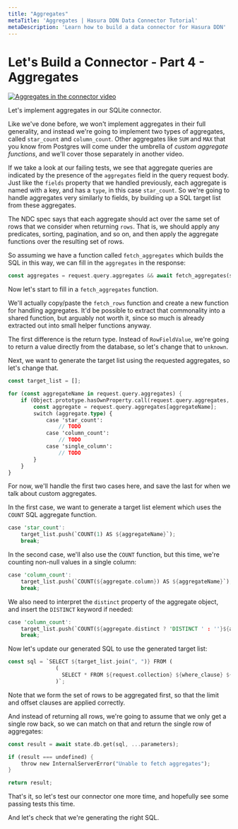 ```yaml
---
title: "Aggregates"
metaTitle: 'Aggregates | Hasura DDN Data Connector Tutorial'
metaDescription: 'Learn how to build a data connector for Hasura DDN'
---
```


# Let's Build a Connector - Part 4 - Aggregates

[![Aggregates in the connector video](https://img.youtube.com/vi/9V8IwOaozqE/0.jpg)](https://www.youtube.com/watch?v=9V8IwOaozqE)


Let's implement aggregates in our SQLite connector.

Like we've done before, we won't implement aggregates in their full generality, and instead we're going to implement two
types of aggregates, called `star_count` and `column_count`. Other aggregates like `SUM` and `MAX` that you know from
Postgres will come under the umbrella of _custom aggregate functions_, and we'll cover those separately in another
video.

If we take a look at our failing tests, we see that aggregate queries are indicated by the presence of the `aggregates`
field in the query request body. Just like the `fields` property that we handled previously, each aggregate is named
with a key, and has a `type`, in this case `star_count`. So we're going to handle aggregates very similarly to fields,
by building up a SQL target list from these aggregates.

The NDC spec says that each aggregate should act over the same set of rows that we consider when returning `rows`. That
is, we should apply any predicates, sorting, pagination, and so on, and then apply the aggregate functions over the
resulting set of rows.
 
So assuming we have a function called `fetch_aggregates` which builds the SQL in this way, we can fill in the
`aggregates` in the response:

```rs
const aggregates = request.query.aggregates && await fetch_aggregates(state, request);
```

Now let's start to fill in a `fetch_aggregates` function.

We'll actually copy/paste the `fetch_rows` function and create a new function for handling aggregates. It'd be possible
to extract that commonality into a shared function, but arguably not worth it, since so much is already extracted out
into small helper functions anyway.

The first difference is the return type. Instead of `RowFieldValue`, we're going to return a value directly from the
database, so let's change that to `unknown`.

Next, we want to generate the target list using the requested aggregates, so let's change that.

```rs
const target_list = [];

for (const aggregateName in request.query.aggregates) {
    if (Object.prototype.hasOwnProperty.call(request.query.aggregates, aggregateName)) {
        const aggregate = request.query.aggregates[aggregateName];
        switch (aggregate.type) {
            case 'star_count':
                // TODO
            case 'column_count':
                // TODO
            case 'single_column':
                // TODO
        }
    }
}
```

For now, we'll handle the first two cases here, and save the last for when we talk about custom aggregates.

In the first case, we want to generate a target list element which uses the `COUNT` SQL aggregate function.

```rs
case 'star_count':
    target_list.push(`COUNT(1) AS ${aggregateName}`);
    break;
```

In the second case, we'll also use the `COUNT` function, but this time, we're counting non-null values in a single column:

```rs
case 'column_count':
    target_list.push(`COUNT(${aggregate.column}) AS ${aggregateName}`);
    break;
```

We also need to interpret the `distinct` property of the aggregate object, and insert the `DISTINCT` keyword if needed:

```rs
case 'column_count':
    target_list.push(`COUNT(${aggregate.distinct ? 'DISTINCT ' : ''}${aggregate.column}) AS ${aggregateName}`);
    break;
```

Now let's update our generated SQL to use the generated target list:

```rs
const sql = `SELECT ${target_list.join(", ")} FROM (
               (
                 SELECT * FROM ${request.collection} ${where_clause} ${order_by_clause} ${limit_clause} ${offset_clause}
               )`;
```

Note that we form the set of rows to be aggregated first, so that the limit and offset clauses are applied correctly.

And instead of returning all rows, we're going to assume that we only get a single row back, so we can match on that and
return the single row of aggregates:

```rs
const result = await state.db.get(sql, ...parameters);

if (result === undefined) {
    throw new InternalServerError("Unable to fetch aggregates");
}

return result;
```

That's it, so let's test our connector one more time, and hopefully see some passing tests this time.

And let's check that we're generating the right SQL.
